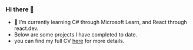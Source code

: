 ### Hi there 👋
- 🌱 I’m currently learning C# through Microsoft Learn, and React through react.dev.
- Below are some projects I have completed to date. 
- you can find my full CV [here](https://github.com/jwllew/jwllew/raw/main/jllewelyn_cv_2023.pdf) for more details.


<!--
**jwllew/jwllew** is a ✨ _special_ ✨ repository because its `README.md` (this file) appears on your GitHub profile.

Here are some ideas to get you started:

- 🔭 I’m currently working on ...
- 🌱 I’m currently learning ...
- 👯 I’m looking to collaborate on ...
- 🤔 I’m looking for help with ...
- 💬 Ask me about ...
- 📫 How to reach me: ...
- 😄 Pronouns: ...
- ⚡ Fun fact: ...
-->
